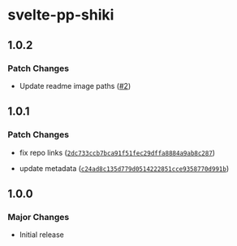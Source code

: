 # svelte-pp-shiki

## 1.0.2

### Patch Changes

- Update readme image paths ([#2](https://github.com/timothycohen/samplekit/pull/2))

## 1.0.1

### Patch Changes

- fix repo links ([`2dc733ccb7bca91f51fec29dffa8884a9ab8c287`](https://github.com/timothycohen/samplekit/commit/2dc733ccb7bca91f51fec29dffa8884a9ab8c287))

- update metadata ([`c24ad8c135d779d0514222851cce9358770d991b`](https://github.com/timothycohen/samplekit/commit/c24ad8c135d779d0514222851cce9358770d991b))

## 1.0.0

### Major Changes

- Initial release
